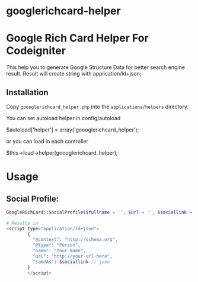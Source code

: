 # googlerichcard-helper
Google Rich Card Helper For Codeigniter
=========================

This help you to generate Google Structure Data for better search engine result.
Result will create string with application/ld+json;

Installation
------------
Copy `goooglerichcard_helper.php` into the `applications/helpers` directory.

You can set autoload helper in config/autoload

$autoload['helper'] = array('goooglerichcard_helper');

or you can load in each controller 

$this->load->helper(goooglerichcard_helper);


Usage
=====

Social Profile:
-----------------------------------
```php
GoogleRichCard::SocialProfile($fullname = '', $url = '', $sociallink = array());

# Results in
<script type="application/ld+json">
		{
		  "@context": "http://schema.org",
		  "@type": "Person",
		  "name": "Your Name",
		  "url": "http://your-url-here",
		  "sameAs": $sociallink // json
		}
		</script>
```

